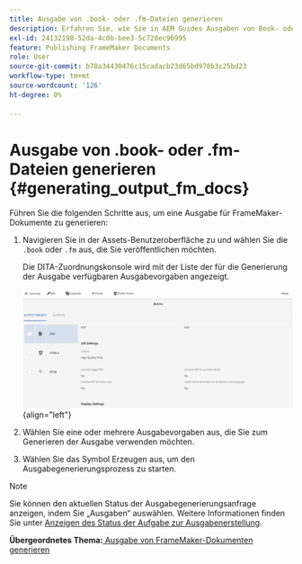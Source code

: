```yaml
---
title: Ausgabe von .book- oder .fm-Dateien generieren
description: Erfahren Sie, wie Sie in AEM Guides Ausgaben von Book- oder FM-Dateien generieren.
exl-id: 24132198-52da-4c0b-bee3-5c728ec96995
feature: Publishing FrameMaker Documents
role: User
source-git-commit: b78a34430476c15cadacb23d65bd978b3c25bd23
workflow-type: tm+mt
source-wordcount: '126'
ht-degree: 0%

---
```


# Ausgabe von .book- oder .fm-Dateien generieren {#generating_output_fm_docs}

Führen Sie die folgenden Schritte aus, um eine Ausgabe für FrameMaker-Dokumente zu generieren:

1. Navigieren Sie in der Assets-Benutzeroberfläche zu und wählen Sie die `.book` oder `.fm` aus, die Sie veröffentlichen möchten.

   Die DITA-Zuordnungskonsole wird mit der Liste der für die Generierung der Ausgabe verfügbaren Ausgabevorgaben angezeigt.

   ![](images/publish-fm-doc.png){align="left"}

1. Wählen Sie eine oder mehrere Ausgabevorgaben aus, die Sie zum Generieren der Ausgabe verwenden möchten.

1. Wählen Sie das Symbol Erzeugen aus, um den Ausgabegenerierungsprozess zu starten.


>[!NOTE]
>
> Sie können den aktuellen Status der Ausgabegenerierungsanfrage anzeigen, indem Sie „Ausgaben“ auswählen. Weitere Informationen finden Sie unter [Anzeigen des Status der Aufgabe zur Ausgabenerstellung](fm-output-view-status.md).

**Übergeordnetes Thema:**[ Ausgabe von FrameMaker-Dokumenten generieren](fm-output-generatation.md)
